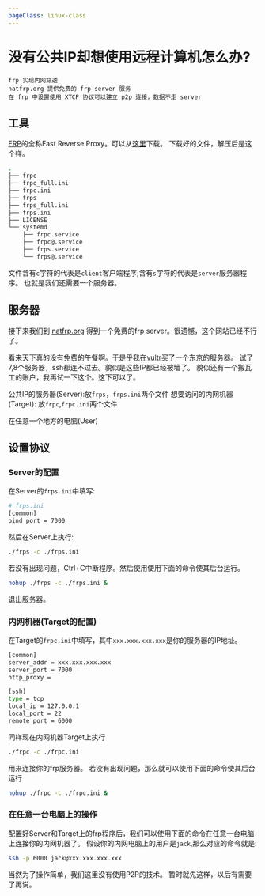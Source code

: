 ```yaml
---
pageClass: linux-class
---
```


<!--
 * @Description: 
 * @Author: Jack Huang
 * @Github: https://github.com/HuangJiaLian
 * @Date: 2019-10-12 16:06:14
 * @LastEditors: Jack Huang
 * @LastEditTime: 2019-10-12 19:51:00
 -->

# 没有公共IP却想使用远程计算机怎么办? 
```
frp 实现内网穿透
natfrp.org 提供免费的 frp server 服务
在 frp 中设置使用 XTCP 协议可以建立 p2p 连接，数据不走 server
```
## 工具
[FRP](https://github.com/fatedier/frp)的全称Fast Reverse Proxy。可以从[这里](https://github.com/fatedier/frp/releases)下载。
下载好的文件，解压后是这个样。
```bash
.
├── frpc
├── frpc_full.ini
├── frpc.ini
├── frps
├── frps_full.ini
├── frps.ini
├── LICENSE
└── systemd
    ├── frpc.service
    ├── frpc@.service
    ├── frps.service
    └── frps@.service
```
文件含有`c`字符的代表是`client`客户端程序;含有`s`字符的代表是`server`服务器程序。
也就是我们还需要一个服务器。

## 服务器
接下来我们到 [natfrp.org](natfrp.org) 得到一个免费的frp server。很遗憾，这个网站已经不行了。

看来天下真的没有免费的午餐啊。于是乎我在[vultr](www.vultr.com)买了一个东京的服务器。
试了7,8个服务器，ssh都连不过去。貌似是这些IP都已经被墙了。
貌似还有一个搬瓦工的账户，我再试一下这个。这下可以了。

公共IP的服务器(Server):放`frps`，`frps.ini`两个文件
想要访问的内网机器(Target): 放`frpc`,`frpc.ini`两个文件

在任意一个地方的电脑(User)

## 设置协议
### Server的配置
在Server的`frps.ini`中填写:
```bash
# frps.ini
[common]
bind_port = 7000
```

然后在Server上执行:
```bash
./frps -c ./frps.ini
```
若没有出现问题，Ctrl+C中断程序。然后使用使用下面的命令使其后台运行。
```bash
nohup ./frps -c ./frps.ini &
```
退出服务器。

### 内网机器(Target的配置)
在Target的`frpc.ini`中填写，其中`xxx.xxx.xxx.xxx`是你的服务器的IP地址。
```bash
[common]
server_addr = xxx.xxx.xxx.xxx
server_port = 7000
http_proxy =

[ssh]
type = tcp
local_ip = 127.0.0.1
local_port = 22
remote_port = 6000
```

同样现在内网机器Target上执行
```bash
./frpc -c ./frpc.ini
```
用来连接你的frp服务器。
若没有出现问题，那么就可以使用下面的命令使其后台运行
```bash
nohup ./frpc -c ./frpc.ini &
```

### 在任意一台电脑上的操作
配置好Server和Target上的frp程序后，我们可以使用下面的命令在任意一台电脑上连接你的内网机器了。
假设你的内网电脑上的用户是`jack`,那么对应的命令就是:

```bash
ssh -p 6000 jack@xxx.xxx.xxx.xxx
```

当然为了操作简单，我们这里没有使用P2P的技术。
暂时就先这样，以后有需要了再说。


<Livere/>
